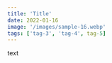```yaml
---
title: 'Title'
date: 2022-01-16
image: '/images/sample-16.webp'
tags: ['tag-3', 'tag-4', tag-5]
---
```


text
